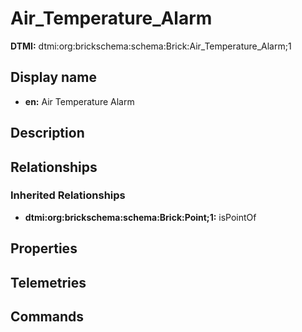 # Air_Temperature_Alarm
**DTMI:** dtmi:org:brickschema:schema:Brick:Air_Temperature_Alarm;1
## Display name
- **en:** Air Temperature Alarm
## Description
## Relationships
### Inherited Relationships
* **dtmi:org:brickschema:schema:Brick:Point;1:** isPointOf
## Properties
## Telemetries
## Commands
